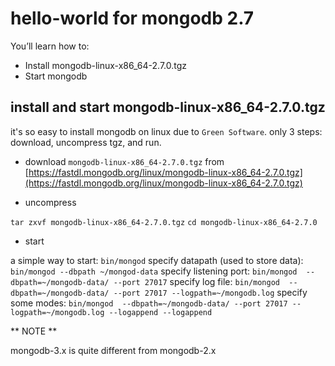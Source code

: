 # hello-world for mongodb 2.7

You’ll learn how to:

* Install mongodb-linux-x86_64-2.7.0.tgz
* Start mongodb


## install and start mongodb-linux-x86_64-2.7.0.tgz

it's so easy to install mongodb on linux due to `Green Software`. only 3 steps: download, uncompress tgz, and run.

* download ``mongodb-linux-x86_64-2.7.0.tgz`` from [https://fastdl.mongodb.org/linux/mongodb-linux-x86_64-2.7.0.tgz](https://fastdl.mongodb.org/linux/mongodb-linux-x86_64-2.7.0.tgz)

* uncompress

``tar zxvf mongodb-linux-x86_64-2.7.0.tgz``
``cd mongodb-linux-x86_64-2.7.0``

* start

a simple way to start:  ``bin/mongod``
specify datapath (used to store data):  ``bin/mongod --dbpath ~/mongod-data``
specify listening port: ``bin/mongod  --dbpath=~/mongodb-data/ --port 27017``
specify log file: ``bin/mongod  --dbpath=~/mongodb-data/ --port 27017 --logpath=~/mongodb.log``
specify some modes: ``bin/mongod  --dbpath=~/mongodb-data/ --port 27017 --logpath=~/mongodb.log --logappend --logappend``
  
** NOTE **

mongodb-3.x is quite different from mongodb-2.x


